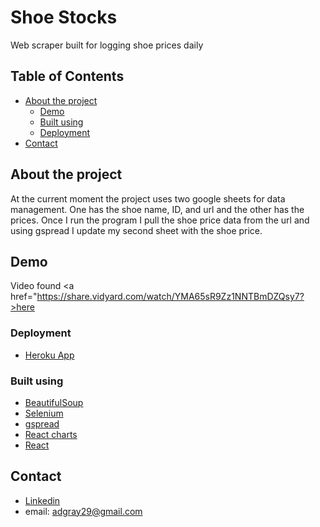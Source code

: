 # Shoe Stocks
Web scraper built for logging shoe prices daily 
## Table of Contents
* [About the project](#about-the-project)
  * [Demo](#demo)
  * [Built using](#built-using)
  * [Deployment](#deployment)
* [Contact](#contact)
## About the project
At the current moment the project uses two google sheets for data management. One has the shoe name, ID, and url and the other has the prices. Once I run the program I pull the shoe price data from the url and using gspread I update my second sheet with the shoe price. 

## Demo
Video found <a href="https://share.vidyard.com/watch/YMA65sR9Zz1NNTBmDZQsy7?>here</a>

### Deployment

* <a href="https://shoe-scraper.herokuapp.com/">Heroku App<a/>

### Built using
* <a href="https://www.crummy.com/software/BeautifulSoup/bs4/doc/">BeautifulSoup</a>
* <A href="https://selenium-python.readthedocs.io/">Selenium</a>
* <a href="https://gspread.readthedocs.io/en/latest/">gspread</a>
* <a href="https://canvasjs.com/react-charts/">React charts</a>
* <a href="https://reactjs.org/">React</a>

## Contact
* <a href="https://www.linkedin.com/in/alexander-gray-42b439193/">Linkedin</a>
* email: <a>adgray29@gmail.com</a>
